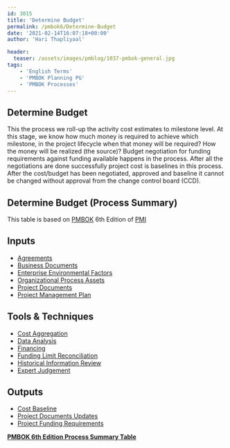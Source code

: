 ```yaml
---
id: 3015   
title: 'Determine Budget'
permalink: /pmbok6/Determine-Budget
date: '2021-02-14T16:07:18+00:00'
author: 'Hari Thapliyaal'

header:
  teaser: /assets/images/pmblog/1037-pmbok-general.jpg
tags:
    - 'English Terms'
    - 'PMBOK Planning PG'
    - 'PMBOK Processes'
---
```


## Determine Budget

This the process we roll-up the activity cost estimates to milestone level. At this stage, we know how much money is required to achieve which milestone, in the project lifecycle when that money will be required? How the money will be realized (the source)? Budget negotiation for funding requirements against funding available happens in the process. After all the negotiations are done successfully project cost is baselines in this process. After the cost/budget has been negotiated, approved and baseline it cannot be changed without approval from the change control board (CCD).

## Determine Budget (Process Summary)

This table is based on [PMBOK](https://www.pmi.org/pmbok-guide-standards) 6th Edition of [PMI](https:/www.pmi.org)

## **Inputs**

- [Agreements](/pmbok6/agreements)
- [Business Documents](/pmbok6/business-documents)
- [Enterprise Environmental Factors](/pmbok6/enterprise-environmental-factors)
- [Organizational Process Assets](/pmbok6/organizational-process-assets)
- [Project Documents](/pmbok6/project-documents)
- [Project Management Plan](/pmbok6/project-management-plan)

## **Tools &amp; Techniques**

- [Cost Aggregation](/pmbok6/cost-aggregation)
- [Data Analysis](/pmbok6/data-analysis)
- [Financing](/pmbok6/financing)
- [Funding Limit Reconciliation](/pmbok6/funding-limit-reconciliation)
- [Historical Information Review](/pmbok6/historical-information-review)
- [Expert Judgement](/pmbok6/expert-judgement)

## **Outputs**

- [Cost Baseline](/pmbok6/cost-baseline)
- [Project Documents Updates](/pmbok6/project-documents-updates)
- [Project Funding Requirements](/pmbok6/project-funding-requirements)

**[PMBOK 6th Edition Process Summary Table](process-groups-and-processes-in-pmbok6/)**

